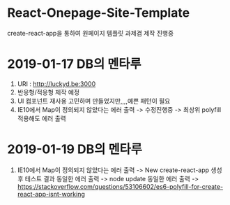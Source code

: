 # React-Onepage-Site-Template
create-react-app을 통하여 원페이지 템플릿 과제겸 제작 진행중

2019-01-17 DB의 멘타루
=============
 1. URI : http://luckyd.be:3000
 2. 반응형/적응형 제작 예정
 3. UI 컴포넌트 재사용 고민하며 만들었지만,,,,예쁜 패턴이 필요
 4. IE10에서 Map이 정의되지 않았다는 에러 출력 -> 수정진행중 -> 최상위 polyfill 적용해도 에러 출력

2019-01-19 DB의 멘타루
=============
1. IE10에서 Map이 정의되지 않았다는 에러 출력 -> New create-react-app 생성 후 테스트 결과 동일한 에러 출력 -> node update 동일한 에러 출력 -> https://stackoverflow.com/questions/53106602/es6-polyfill-for-create-react-app-isnt-working
